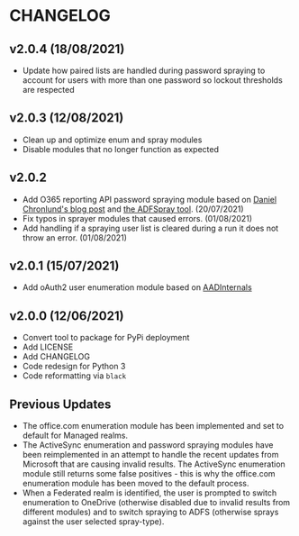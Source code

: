 # CHANGELOG

## v2.0.4 (18/08/2021)
- Update how paired lists are handled during password spraying to account for users with more than one password so lockout thresholds are respected

## v2.0.3 (12/08/2021)
- Clean up and optimize enum and spray modules
- Disable modules that no longer function as expected

## v2.0.2
- Add O365 reporting API password spraying module based on [Daniel Chronlund's blog post](https://danielchronlund.com/2020/03/17/azure-ad-password-spray-attacks-with-powershell-and-how-to-defend-your-tenant/) and [the ADFSpray tool](https://github.com/xFreed0m/ADFSpray). (20/07/2021)
- Fix typos in sprayer modules that caused errors. (01/08/2021)
- Add handling if a spraying user list is cleared during a run it does not throw an error. (01/08/2021)

## v2.0.1 (15/07/2021)
- Add oAuth2 user enumeration module based on [AADInternals](https://github.com/Gerenios/AADInternals)

## v2.0.0 (12/06/2021)
- Convert tool to package for PyPi deployment
- Add LICENSE
- Add CHANGELOG
- Code redesign for Python 3
- Code reformatting via `black`

## Previous Updates
- The office.com enumeration module has been implemented and set to default for Managed realms.
- The ActiveSync enumeration and password spraying modules have been reimplemented in an attempt to handle the recent updates from Microsoft that are causing invalid results. The ActiveSync enumeration module still returns some false positives - this is why the office.com enumeration module has been moved to the default process.
- When a Federated realm is identified, the user is prompted to switch enumeration to OneDrive (otherwise disabled due to invalid results from different modules) and to switch spraying to ADFS (otherwise sprays against the user selected spray-type).